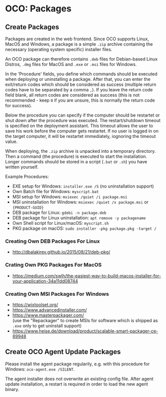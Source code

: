 # OCO: Packages

## Create Packages
Packages are created in the web frontend. Since OCO supports Linux, MacOS and Windows, a package is a simple `.zip` archive containing the necessary (operating system specific) installer files.

An OCO package can therefore contains `.deb` files for Debian-based Linux Distros, `.dmg` files for MacOS and `.exe` or `.msi` files for Windows.

In the 'Procedure' fields, you define which commands should be executed when deploying or uninstalling a package. After that, you can enter the exit/return codes which should be considered as success (multiple return codes have to be separated by a comma `,`). If you leave the return code field blank, all return codes are considered as success (this is not recommended - keep `0` if you are unsure, this is normally the return code for success).

Below the procedure you can specify if the computer should be restartet or shut down after the procedure was executed. The restart/shutdown timeout is specified on the deployment assistant. This timeout allows the user to save his work before the computer gets restartet. If no user is logged in on the target computer, it will be restartet immediately, iognoring the timeout value.

When deploying, the `.zip` archive is unpacked into a temporary directory. Then a command (the procedure) is executed to start the installation. Longer commands should be stored in a script (`.bat` or `.sh`) you have written yourself.

Example Procedures:
- EXE setup for Windows: `installer.exe /S` (no uninstallation support)
- Own Batch file for Windows: `myscript.bat`
- MSI setup for Windows: `msiexec /quiet /i package.msi`
- MSI uninstallation for Windows: `msiexec /quiet /x package.msi` or `{PRODUCT-GUID}`
- DEB package for Linux: `gdebi -n package.deb`
- DEB package for Linux uninstallation: `apt remove -y packagename`
- Own Shell script for Linux/macOS: `myscript.sh`
- PKG package on macOS: `sudo installer -pkg package.pkg -target /`

### Creating Own DEB Packages For Linux
- http://dbalakirev.github.io/2015/08/21/deb-pkg/

### Crating Own PKG Packages For MacOS
- https://medium.com/swlh/the-easiest-way-to-build-macos-installer-for-your-application-34a11dd08744

### Creating Own MSI Packages For Windows
- https://wixtoolset.org/
- https://www.advancedinstaller.com/
- https://www.masterpackager.com/  
  (use the "Repackager" to create MSIs for software which is shipped as `.exe` only to get uninstall support)
- https://www.heise.de/download/product/scalable-smart-packager-ce-89948

## Create OCO Agent Update Packages
Please install the agent package regularily, e.g. with this procedure for Windows: `oco-agent.exe /SILENT`.

The agent installer does not overwrite an existing config file. After agent update installation, a restart is required in order to load the new agent binary.
